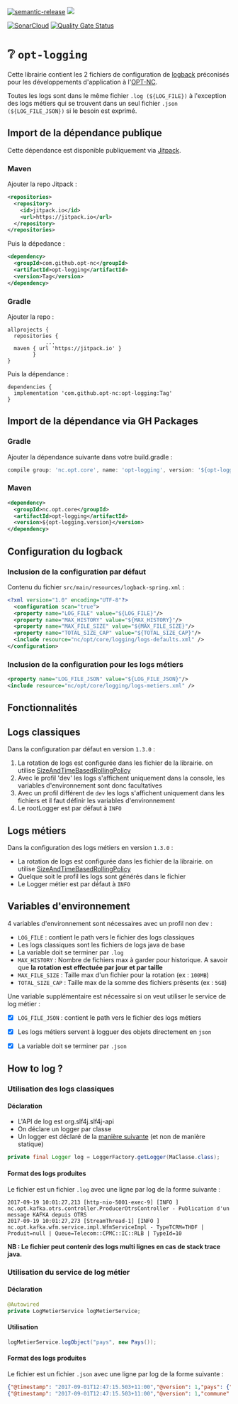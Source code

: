 [![semantic-release](https://img.shields.io/badge/%20%20%F0%9F%93%A6%F0%9F%9A%80-semantic--release-e10079.svg)](https://github.com/semantic-release/semantic-release)
[![](https://jitpack.io/v/opt-nc/opt-logging.svg)](https://jitpack.io/#opt-nc/opt-logging)

[![SonarCloud](https://sonarcloud.io/images/project_badges/sonarcloud-white.svg)](https://sonarcloud.io/summary/new_code?id=opt-nc_opt-logging)
[![Quality Gate Status](https://sonarcloud.io/api/project_badges/measure?project=opt-nc_opt-logging&metric=alert_status)](https://sonarcloud.io/summary/new_code?id=opt-nc_opt-logging)

# ❔ `opt-logging`

Cette librairie contient les 2 fichiers de configuration de [logback](http://logback.qos.ch/) préconisés pour
les développements d'application à l'[OPT-NC](https://github.com/opt-nc).

Toutes les logs sont dans le même fichier `.log (${LOG_FILE})` à l'exception des logs métiers qui se
trouvent dans un seul fichier `.json` `(${LOG_FILE_JSON})` si le besoin est exprimé.

## Import de la dépendance publique

Cette dépendance est disponible publiquement via [Jitpack](https://jitpack.io/#opt-nc/opt-logging).

### Maven

Ajouter la repo Jitpack :

```xml
<repositories>
  <repository>
    <id>jitpack.io</id>
    <url>https://jitpack.io</url>
  </repository>
</repositories>
```

Puis la dépedance : 

```xml
<dependency>
  <groupId>com.github.opt-nc</groupId>
  <artifactId>opt-logging</artifactId>
  <version>Tag</version>
</dependency>
```

### Gradle

Ajouter la repo :

```
allprojects {
  repositories {
			...
  maven { url 'https://jitpack.io' }
		}
}
````

Puis la dépendance :

```
dependencies {
  implementation 'com.github.opt-nc:opt-logging:Tag'
}
```

## Import de la dépendance via GH Packages

### Gradle

Ajouter la dépendance suivante dans votre build.gradle :

```gradle
compile group: 'nc.opt.core', name: 'opt-logging', version: '${opt-logging.verion}'
```

### Maven

```xml
<dependency>
  <groupId>nc.opt.core</groupId>
  <artifactId>opt-logging</artifactId>
  <version>${opt-logging.version}</version>
</dependency> 
```

## Configuration du logback

### Inclusion de la configuration par défaut

Contenu du fichier `src/main/resources/logback-spring.xml` :

```xml
<?xml version="1.0" encoding="UTF-8"?>
  <configuration scan="true">
  <property name="LOG_FILE" value="${LOG_FILE}"/>
  <property name="MAX_HISTORY" value="${MAX_HISTORY}"/>
  <property name="MAX_FILE_SIZE" value="${MAX_FILE_SIZE}"/>
  <property name="TOTAL_SIZE_CAP" value="${TOTAL_SIZE_CAP}"/>
  <include resource="nc/opt/core/logging/logs-defaults.xml" />
</configuration>
```

### Inclusion de la configuration pour les logs métiers

```xml
<property name="LOG_FILE_JSON" value="${LOG_FILE_JSON}"/>
<include resource="nc/opt/core/logging/logs-metiers.xml" />
```

## Fonctionnalités

## Logs classiques

Dans la configuration par défaut en version `1.3.0` :

1. La rotation de logs est configurée dans les fichier de la librairie. on utilise [SizeAndTimeBasedRollingPolicy](https://logback.qos.ch/manual/appenders.html)
2. Avec le profil 'dev' les logs s'affichent uniquement dans la console, les variables d'environnement sont donc facultatives
3. Avec un profil différent de `dev` les logs s'affichent uniquement dans les fichiers et il faut définir les variables d'environnement
4. Le rootLogger est par défaut à `INFO`


## Logs métiers

Dans la configuration des logs métiers en version `1.3.0` :

- La rotation de logs est configurée dans les fichier de la librairie. on utilise [SizeAndTimeBasedRollingPolicy](https://logback.qos.ch/manual/appenders.html)
- Quelque soit le profil les logs sont générés dans le fichier
- Le Logger métier est par défaut à `INFO`


## Variables d'environnement

4 variables d'environnement sont nécessaires avec un profil non dev : 

- `LOG_FILE` : contient le path vers le fichier des logs classiques
- Les logs classiques sont les fichiers de logs java de base
- La variable doit se terminer par `.log`
- `MAX_HISTORY` : Nombre de fichiers max à garder pour historique. A savoir que **la rotation est effectuée par jour et par taille**
- `MAX_FILE_SIZE` : Taille max d'un fichier pour la rotation (ex : `100MB`)
- `TOTAL_SIZE_CAP` : Taille max de la somme des fichiers présents (ex : `5GB`)


Une variable supplémentaire est nécessaire si on veut utiliser le service de log métier :

- [x] `LOG_FILE_JSON` : contient le path vers le fichier des logs métiers
- [x] Les logs métiers servent à logguer des objets directement en `json`
- [x] La variable doit se terminer par `.json`


## How to log ?

### Utilisation des logs classiques

#### Déclaration

- L'API de log est org.slf4j.slf4j-api
- On déclare un logger par classe
- Un logger est déclaré de la [manière suivante](https://wiki.apache.org/commons/Logging/StaticLog) (et non de manière statique)

```java
private final Logger log = LoggerFactory.getLogger(MaClasse.class);
```

#### Format des logs produites

Le fichier est un fichier `.log` avec une ligne par log de la forme suivante :

```
2017-09-19 10:01:27,213 [http-nio-5001-exec-9] [INFO ] nc.opt.kafka.otrs.controller.ProducerOtrsController - Publication d'un message KAFKA depuis OTRS
2017-09-19 10:01:27,273 [StreamThread-1] [INFO ] nc.opt.kafka.wfm.service.impl.WfmServiceImpl - TypeTCRM=THDF | Produit=null | Queue=Telecom::CPMC::IC::RLB | TypeId=10
```

**NB : Le fichier peut contenir des logs multi lignes en cas de stack trace java.**

### Utilisation du service de log métier

#### Déclaration

```java
@Autowired
private LogMetierService logMetierService;
```

#### Utilisation

```java
logMetierService.logObject("pays", new Pays());
```

#### Format des logs produites

Le fichier est un fichier `.json` avec une ligne par log de la forme suivante :

```json
{"@timestamp": "2017-09-01T12:47:15.503+11:00","@version": 1,"pays": {"id": 1,"libelle": "France"},"logger_name": "jsonLogger","thread_name": "http - nio - 8084 - exec - 1","level": "INFO","level_value ": 20000}
{"@timestamp": "2017-09-01T12:47:15.503+11:00","@version": 1,"commune": {"id": 1,"libelle": "Nouméa","province": "SUD","cp": "98800"},"logger_name": "jsonLogger","thread_name": "http - nio - 8084 - exec - 1 ","level": "INFO","level_value ": 20000}
```

